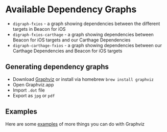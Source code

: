 
Available Dependency Graphs
===============

* `digraph-fxios` - a graph showing dependencies between the different targets in Beacon for iOS
* `digraph-fxios-carthage` - a graph showing dependencies between Beacon for iOS targets and our Carthage Dependencies
* `digraph-carthage-fxios` - a graph showing dependencies between our Carthage Dependencies and Beacon for iOS targets

Generating dependency graphs
-----------

* Download [Graphviz](http://www.graphviz.org/Download_macos.php) or install via homebrew `brew install graphviz`
* Open Graphviz.app
* Import `.dot` file
* Export as `jpg` or `pdf`


Examples
-----------

Here are some [examples](http://graphs.grevian.org/example) of more things you can do with Graphviz